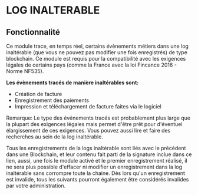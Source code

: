 LOG INALTERABLE
===============

## Fonctionnalité

Ce module trace, en temps réel, certains évènements métiers dans une log inaltérable (que vous ne pouvez pas modifier
une fois enregistrés) de type blockchain. Ce module est requis pour la compatibilité avec les exigences légales de
certains pays (comme la France avec la loi Fincance 2016 - Norme NF535).

**Les évènements tracés de manière inaltérables sont:**

- Création de facture
- Enregistrement des paiements
- Impression et téléchargement de facture faites via le logiciel

Remarque: Le type des événements tracés est probablement plus large que la plupart des exigences légales mais permet
d'être prêt pour d'éventuel élargissement de ces exigences. Vous pouvez aussi lire et faire des recherches au sein de la
log inaltérable.

Tous les enregistrements de la logs inaltérable sont liés avec le précédent dans une Blockchain, et leur contenu fait
parti de la signature inclue dans ce lien, aussi, une fois le module activé et le premier enregistrement réalisé, il ne
sera plus possible d'effacer ni modifier un enregistrement dans la log inaltérable sans corrompre toute la chaine. Dès
lors qu'un enregistrement est invalide, tous les suivants pourront également être considérés invalides par votre
administration.

